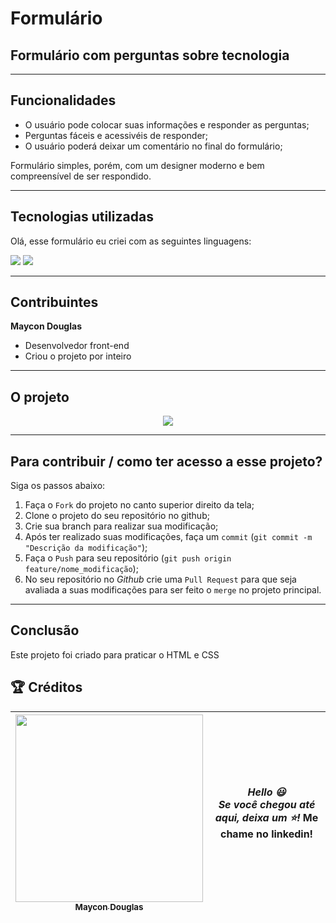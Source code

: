 # Formulário
## Formulário com perguntas sobre tecnologia
---
## Funcionalidades

- O usuário pode colocar suas informações e responder as perguntas;
- Perguntas fáceis e acessivéis de responder;
- O usuário poderá deixar um comentário no final do formulário;

Formulário simples, porém, com um designer moderno e bem compreensível de ser respondido.

---

## Tecnologias utilizadas

Olá, esse formulário eu criei com as seguintes linguagens:

<div style="display: inline_block">
    <img src="https://img.shields.io/badge/html5-%23E34F26.svg?style=for-the-badge&logo=html5&logoColor=white" />
    <img src="https://img.shields.io/badge/css3-%231572B6.svg?style=for-the-badge&logo=css3&logoColor=white" />
</div>

---

## Contribuintes

**Maycon Douglas**
- Desenvolvedor front-end
- Criou o projeto por inteiro

---

## O projeto

<div align="center">
<img src="https://user-images.githubusercontent.com/124575968/235536022-7ba93ea9-67e4-4636-9e93-39471dc27a5f.png"/>  
</div>

---

## Para contribuir / como ter acesso a esse projeto?
Siga os passos abaixo:

1. Faça o `Fork` do projeto no canto superior direito da tela;
2. Clone o projeto do seu repositório no github;
3. Crie sua branch para realizar sua modificação;
4. Após ter realizado suas modificações, faça um `commit` (`git commit -m "Descrição da modificação"`);
5. Faça o `Push` para seu repositório (`git push origin feature/nome_modificação`);
6. No seu repositório no *Github* crie uma `Pull Request` para que seja avaliada a suas modificações para ser feito o `merge` no projeto principal.

---

## Conclusão

Este projeto foi criado para praticar o HTML e CSS

## 🏆 Créditos

<div > 


| [<img src="https://user-images.githubusercontent.com/124575968/235536105-c73d9157-a5e3-4f65-8ae6-6cf73438c70a.jpg" width=300><br><sub> Maycon Douglas </sub>](https://www.linkedin.com/in/maycon-douglas-3779b4271/) | ***Hello 😃 <br> Se você chegou até aqui, deixa um :star:!* Me chame no linkedin!** | 
|---|---|


</div>